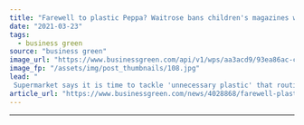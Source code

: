 ```yaml
---
title: "Farewell to plastic Peppa? Waitrose bans children's magazines with 'excessive' plastic toy giveaways"
date: "2021-03-23"
tags: 
  - business green
source: "business green"
image_url: "https://www.businessgreen.com/api/v1/wps/aa3acd9/93ea86ac-ce14-4960-a0cd-6f1958361178/1/Plastic-Toys-185x114.jpg"
image_fp: "/assets/img/post_thumbnails/108.jpg"
lead: "
 Supermarket says it is time to tackle 'unnecessary plastic' that routinely accompanies children's magazines ..."
article_url: "https://www.businessgreen.com/news/4028868/farewell-plastic-peppa-waitrose-bans-children-magazines-excessive-plastic-toy-giveaways"
---
```


---
